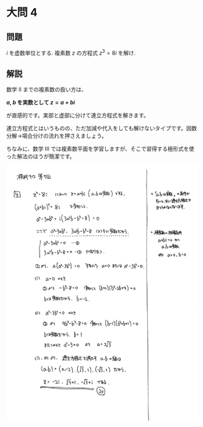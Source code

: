 ﻿---
layout: default
parent: 第 5 回
grand_parent: 模試テロ
summary: 複素数の方程式
---

# 大問 4

## 問題

$i$ を虚数単位とする. 複素数 $z$ の方程式 $z^3=8i$ を解け.

## 解説

数学 II までの複素数の扱い方は、

**$a$, $b$ を実数として $z=a+bi$**

が直感的です。実部と虚部に分けて連立方程式を解きます。

連立方程式とはいうものの、ただ加減や代入をしても解けないタイプです。因数分解→場合分けの流れを押さえましょう。

ちなみに、数学 III では複素数平面を学習しますが、そこで習得する極形式を使った解法のほうが簡潔です。


![](img/examterro_05-4.jpg)